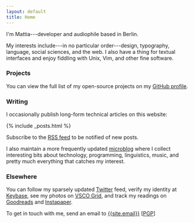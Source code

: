 ```yaml
---
layout: default
title: Home
---
```


I'm Mattia---developer and audiophile based in Berlin.

My interests include---in no particular order---design, typography, language, social sciences, and the web. I also have a thing for textual interfaces and enjoy fiddling with Unix, Vim, and other fine software.

### Projects

You can view the full list of my open-source projects on my [GitHub profile](http://github.com/mrzool).

### Writing

I occasionally publish long-form technical articles on this website:

{% include _posts.html %}

Subscribe to the [RSS feed](/feed.xml) to be notified of new posts.

I also maintain a more frequently updated [microblog](http://notes.mrzool.cc) where I collect interesting bits about technology, programming, linguistics, music, and pretty much everything that catches my interest.

### Elsewhere

You can follow my sparsely updated [Twitter](http://twitter.com/mrzool_) feed, verify my identity at [Keybase](https://keybase.io/zool), see my photos on [VSCO Grid](https://mrzool.vsco.co/), and track my readings on [Goodreads](http://www.goodreads.com/mrzool) and [Instapaper](https://www.instapaper.com/p/__zool).

To get in touch with me, send an email to [{{site.email}}](mailto:{{site.email}}) [[PGP](https://keybase.io/zool/key.asc)]
